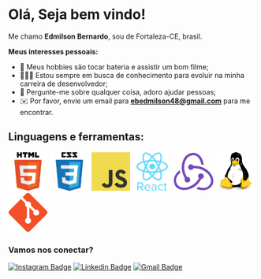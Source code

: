 # Olá, Seja bem vindo!

Me chamo **Edmilson Bernardo**, sou de Fortaleza-CE, brasil.

**Meus interesses pessoais:**

* 🥁 Meus hobbies são tocar bateria e assistir um bom filme;
* 👨🏼‍💻 Estou sempre em busca de conhecimento para evoluir na minha carreira de desenvolvedor;
* 📝 Pergunte-me sobre qualquer coisa, adoro ajudar pessoas;
* ✉️ Por favor, envie um email para **[ebedmilson48@gmail.com](mailto:ebedmilson48@gmail.com)** para me encontrar.

## Linguagens e ferramentas:

<img src="https://raw.githubusercontent.com/devicons/devicon/master/icons/html5/html5-original-wordmark.svg" width="80" style="display:inline">
<img src="https://raw.githubusercontent.com/devicons/devicon/master/icons/css3/css3-original-wordmark.svg" width="80" style="display:inline">
<img src="https://raw.githubusercontent.com/devicons/devicon/master/icons/javascript/javascript-original.svg" width="80" style="display:inline">
<img src="https://raw.githubusercontent.com/devicons/devicon/master/icons/react/react-original-wordmark.svg" width="80" style="display:inline">
<img src="https://raw.githubusercontent.com/devicons/devicon/master/icons/redux/redux-original.svg" width="80" style="display:inline">
<img src="https://raw.githubusercontent.com/devicons/devicon/master/icons/linux/linux-original.svg" width="80" style="display:inline">
<img src="https://raw.githubusercontent.com/devicons/devicon/master/icons/git/git-original.svg" width="80" style="display:inline">


### Vamos nos conectar?

[![Instagram Badge](https://img.shields.io/badge/-@edmilsonnt-6633cc?style=flat-square&labelColor=6633cc&logo=instagram&logoColor=white&link=https://www.instagram.com/edmilsonnt/)](https://www.instagram.com/edmilsonnt/) 
[![Linkedin Badge](https://img.shields.io/badge/-Edmilson%20Bernardo-6633cc?style=flat-square&logo=Linkedin&logoColor=white&link=https://www.linkedin.com/in/edmilsonbernardont/)](https://www.linkedin.com/in/edmilsonbernardont/) 
[![Gmail Badge](https://img.shields.io/badge/-ebedmilson48@gmail.com-6633cc?style=flat-square&logo=Gmail&logoColor=white&link=mailto:ebedmilson48@gmail.com)](mailto:ebedmilson48@gmail.com)
